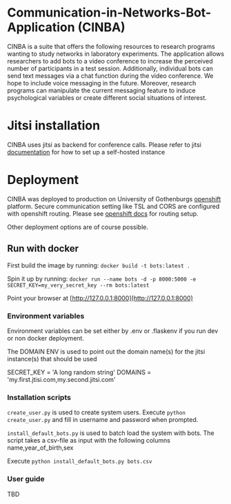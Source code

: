 # Communication-in-Networks-Bot-Application (CINBA)
CINBA is a suite that offers the following resources to research programs wanting to study networks in laboratory experiments.
The application allows researchers to add bots to a video conference to increase the perceived number of participants in a test session. Additionally, individual bots can send text messages via a chat function during the video conference. 
We hope to include voice messaging in the future. Moreover, research programs can manipulate the current messaging feature to induce psychological variables or create different social situations of interest.

# Jitsi installation
CINBA uses jitsi as backend for conference calls. Please refer to jitsi [documentation](https://jitsi.github.io/handbook/docs/devops-guide/) for how to set up a self-hosted instance 


# Deployment
CINBA was deployed to production on University of Gothenburgs 
[openshift](https://www.redhat.com/en/technologies/cloud-computing/openshift)
platform. Secure communication setting like TSL and CORS are configured with openshift routing. Please see 
[openshift docs](https://docs.openshift.com/container-platform/4.1/networking/routes/secured-routes.html) for routing 
setup. 

Other deployment options are of course possible.


## Run with docker

First build the image by running: 
`docker build -t bots:latest .`

Spin it up by running: 
`docker run --name bots -d -p 8000:5000 -e SECRET_KEY=my_very_secret_key --rm bots:latest`

Point your browser at [http://127.0.0.1:8000](http://127.0.0.1:8000)

### Environment variables 
Environment variables can be set either by .env or .flaskenv if you run dev or non docker deployment. 

The DOMAIN ENV is used to point out the domain name(s) for the jitsi instance(s) that should be used
 
SECRET_KEY = 'A long random string'
DOMAINS = 'my.first.jtisi.com,my.second.jitsi.com'

### Installation scripts 
`create_user.py` is used to create system users.
Execute `python create_user.py` and fill in username and password when prompted. 

`install_default_bots.py` is used to batch load the system with bots. The script takes a csv-file as input with the following columns
name,year_of_birth,sex 

Execute `python install_default_bots.py bots.csv`
 
### User guide 
TBD



